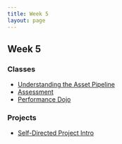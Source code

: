 ```yaml
---
title: Week 5
layout: page
---
```


## Week 5

### Classes

* [Understanding the Asset Pipeline](../lessons/understanding_the_asset_pipeline)
* [Assessment](../lessons/assessment)
* [Performance Dojo](../lessons/performance_dojo)

### Projects

* [Self-Directed Project Intro](../projects/self_directed_project)
